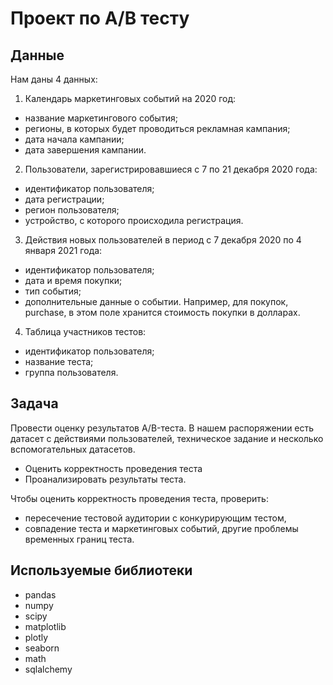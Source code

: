 # Проект по А/В тесту
## Данные
Нам даны 4 данных:

1. Календарь маркетинговых событий на 2020 год:
- название маркетингового события;
- регионы, в которых будет проводиться рекламная кампания;
- дата начала кампании;
- дата завершения кампании.
2. Пользователи, зарегистрировавшиеся с 7 по 21 декабря 2020 года:
- идентификатор пользователя;
- дата регистрации;
- регион пользователя;
- устройство, с которого происходила регистрация.
3. Действия новых пользователей в период с 7 декабря 2020 по 4 января 2021 года:
- идентификатор пользователя;
- дата и время покупки;
- тип события;
- дополнительные данные о событии. Например, для покупок, purchase, в этом поле хранится стоимость покупки в долларах.
4. Таблица участников тестов:
- идентификатор пользователя;
- название теста;
- группа пользователя.

## Задача
Провести оценку результатов A/B-теста. В нашем распоряжении есть датасет с действиями пользователей, техническое задание и несколько вспомогательных датасетов.
- Оценить корректность проведения теста
- Проанализировать результаты теста.

Чтобы оценить корректность проведения теста, проверить:
- пересечение тестовой аудитории с конкурирующим тестом,
- совпадение теста и маркетинговых событий, другие проблемы временных границ теста.

## Используемые библиотеки
- pandas
- numpy
- scipy
- matplotlib
- plotly
- seaborn
- math
- sqlalchemy
